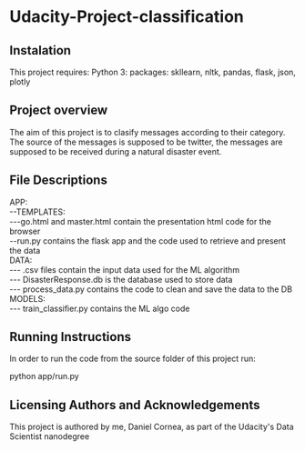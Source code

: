 # Udacity-Project-classification

## Instalation 
This project requires: 
   Python 3: packages: skllearn, nltk, pandas, flask, json, plotly


## Project overview
The aim of this project is to clasify messages according to their category. 
The source of the messages is supposed to be twitter, the messages are supposed to 
be received during a natural disaster event.

## File Descriptions 
APP:  
--TEMPLATES:  
---go.html and master.html contain the presentation html code for the browser  
--run.py contains the flask app and the code used to retrieve and present the data  
DATA:  
--- .csv files contain the input data used for the ML algorithm   
--- DisasterResponse.db is the database used to store data  
--- process_data.py contains the code to clean and save the data to the DB   
MODELS:   
--- train_classifier.py contains the ML algo code  


## Running Instructions

In order to run the code from the source folder of this project run: 

python app/run.py


## Licensing Authors and Acknowledgements
This project is authored by me, Daniel Cornea, as part of the Udacity's Data Scientist nanodegree